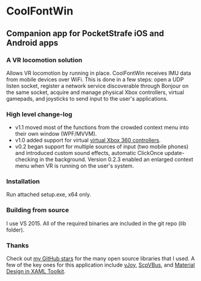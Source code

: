 # CoolFontWin
## Companion app for PocketStrafe iOS and Android apps
### A VR locomotion solution

Allows VR locomotion by running in place. CoolFontWin receives IMU data from mobile devices over WiFi. This is done in a few steps: open a UDP listen socket, register a network service discoverable through Bonjour on the same socket, acquire and manage physical Xbox controllers, virtual gamepads, and joysticks to send input to the user's applications.

### High level change-log
* v1.1 moved most of the functions from the crowded context menu into their own window (WPF/MVVM).
* v1.0 added support for virtual [virtual Xbox 360 controllers](https://github.com/nefarius/ScpVBus).
* v0.2 began support for multiple sources of input (two mobile phones) and introduced custom sound effects, automatic ClickOnce update-checking in the background. Version 0.2.3 enabled an enlarged context menu when VR is running on the user's system.

### Installation
Run attached setup.exe, x64 only.

### Building from source
I use VS 2015. All of the required binaries are included in the git repo (lib folder).

### Thanks
Check out [my GitHub stars](https://github.com/mitchellmcm27?tab=stars) for the many open source libraries that I used. A few of the key ones for this application include [vJoy](https://github.com/shauleiz/vJoy), [ScpVBus](https://github.com/nefarius/ScpVBus), and [Material Design in XAML Toolkit](https://github.com/ButchersBoy/MaterialDesignInXamlToolkit).
